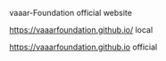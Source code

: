 vaaar-Foundation official website

https://vaaarfoundation.github.io/ local

https://vaaarfoundation.github.io official


